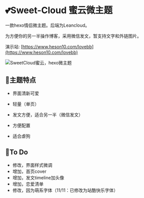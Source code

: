 # 💕Sweet-Cloud 蜜云微主题

一款hexo情侣微主题。后端为Leancloud。

为方便你的另一半操作博客，采用微信发文，暂支持文字和外链图片。

演示站: [https://www.heson10.com/lovebb](https://www.heson10.com/lovebb)

![SweetCloud蜜云，hexo微主题](https://cdn.jsdelivr.net/gh/heson10/pic@master/pic/20201110231901.png)

## 🎁主题特点

- 界面清新可爱

- 轻量（单页）

- 发文方便，适合另一半（微信发文）

- 方便配置

- 适合虐狗

  

## 🔧To Do

- 修改，界面样式微调
- 增加，首页cover
- 增加，发文timeline加头像
- 增加，恋爱清单
- 修改，因为萌系字体（11/11：已修改为站酷快乐字体）